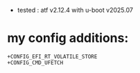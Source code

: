 - tested : atf v2.12.4 with u-boot v2025.07

# my config additions:
```
+CONFIG_EFI_RT_VOLATILE_STORE
+CONFIG_CMD_UFETCH
```
